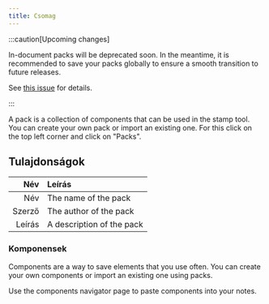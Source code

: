 ```yaml
---
title: Csomag
---
```


:::caution[Upcoming changes]

In-document packs will be deprecated soon. In the meantime, it is recommended to save your packs globally to ensure a smooth transition to future releases.

See [this issue](https://github.com/LinwoodDev/Butterfly/issues/805) for details.

:::

A pack is a collection of components that can be used in the stamp tool. You can create your own pack or import an existing one. For this click on the top left corner and click on "Packs".

## Tulajdonságok

|    Név | Leírás                    |
| -----: | :------------------------ |
|    Név | The name of the pack      |
| Szerző | The author of the pack    |
| Leírás | A description of the pack |

### Komponensek

Components are a way to save elements that you use often. You can create your own components or import an existing one using packs.

Use the components navigator page to paste components into your notes.
